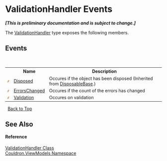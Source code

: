 # ValidationHandler Events
 _**\[This is preliminary documentation and is subject to change.\]**_

The <a href="T_Couldron_ViewModels_ValidationHandler">ValidationHandler</a> type exposes the following members.


## Events
&nbsp;<table><tr><th></th><th>Name</th><th>Description</th></tr><tr><td>![Public event](media/pubevent.gif "Public event")</td><td><a href="E_Couldron_Core_DisposableBase_Disposed">Disposed</a></td><td>
Occures if the object has been disposed
 (Inherited from <a href="T_Couldron_Core_DisposableBase">DisposableBase</a>.)</td></tr><tr><td>![Public event](media/pubevent.gif "Public event")</td><td><a href="E_Couldron_ViewModels_ValidationHandler_ErrorsChanged">ErrorsChanged</a></td><td>
Occures if the count of the errors has changed</td></tr><tr><td>![Public event](media/pubevent.gif "Public event")</td><td><a href="E_Couldron_ViewModels_ValidationHandler_Validation">Validation</a></td><td>
Occures on validation</td></tr></table>&nbsp;
<a href="#validationhandler-events">Back to Top</a>

## See Also


#### Reference
<a href="T_Couldron_ViewModels_ValidationHandler">ValidationHandler Class</a><br /><a href="N_Couldron_ViewModels">Couldron.ViewModels Namespace</a><br />